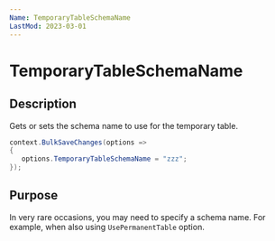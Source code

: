```yaml
---
Name: TemporaryTableSchemaName
LastMod: 2023-03-01
---
```


# TemporaryTableSchemaName

## Description

Gets or sets the schema name to use for the temporary table.

```csharp
context.BulkSaveChanges(options =>
{
   options.TemporaryTableSchemaName = "zzz";
});
```

## Purpose
In very rare occasions, you may need to specify a schema name. For example, when also using `UsePermanentTable` option.

